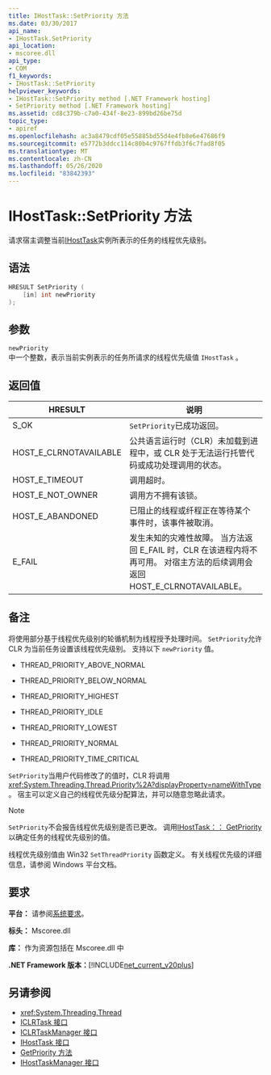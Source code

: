 ```yaml
---
title: IHostTask::SetPriority 方法
ms.date: 03/30/2017
api_name:
- IHostTask.SetPriority
api_location:
- mscoree.dll
api_type:
- COM
f1_keywords:
- IHostTask::SetPriority
helpviewer_keywords:
- IHostTask::SetPriority method [.NET Framework hosting]
- SetPriority method [.NET Framework hosting]
ms.assetid: cd8c379b-c7a0-434f-8e23-899bd26be75d
topic_type:
- apiref
ms.openlocfilehash: ac3a8479cdf05e55885bd55d4e4fb8e6e47686f9
ms.sourcegitcommit: e5772b3ddcc114c80b4c9767ffdb3f6c7fad8f05
ms.translationtype: MT
ms.contentlocale: zh-CN
ms.lasthandoff: 05/26/2020
ms.locfileid: "83842393"
---
```

# <a name="ihosttasksetpriority-method"></a>IHostTask::SetPriority 方法
请求宿主调整当前[IHostTask](ihosttask-interface.md)实例所表示的任务的线程优先级别。  
  
## <a name="syntax"></a>语法  
  
```cpp  
HRESULT SetPriority (  
    [in] int newPriority  
);  
```  
  
## <a name="parameters"></a>参数  
 `newPriority`  
 中一个整数，表示当前实例表示的任务所请求的线程优先级值 `IHostTask` 。  
  
## <a name="return-value"></a>返回值  
  
|HRESULT|说明|  
|-------------|-----------------|  
|S_OK|`SetPriority`已成功返回。|  
|HOST_E_CLRNOTAVAILABLE|公共语言运行时（CLR）未加载到进程中，或 CLR 处于无法运行托管代码或成功处理调用的状态。|  
|HOST_E_TIMEOUT|调用超时。|  
|HOST_E_NOT_OWNER|调用方不拥有该锁。|  
|HOST_E_ABANDONED|已阻止的线程或纤程正在等待某个事件时，该事件被取消。|  
|E_FAIL|发生未知的灾难性故障。 当方法返回 E_FAIL 时，CLR 在该进程内将不再可用。 对宿主方法的后续调用会返回 HOST_E_CLRNOTAVAILABLE。|  
  
## <a name="remarks"></a>备注  
 将使用部分基于线程优先级别的轮循机制为线程授予处理时间。 `SetPriority`允许 CLR 为当前任务设置该线程优先级别。 支持以下 `newPriority` 值。  
  
- THREAD_PRIORITY_ABOVE_NORMAL  
  
- THREAD_PRIORITY_BELOW_NORMAL  
  
- THREAD_PRIORITY_HIGHEST  
  
- THREAD_PRIORITY_IDLE  
  
- THREAD_PRIORITY_LOWEST  
  
- THREAD_PRIORITY_NORMAL  
  
- THREAD_PRIORITY_TIME_CRITICAL  
  
 `SetPriority`当用户代码修改了的值时，CLR 将调用 <xref:System.Threading.Thread.Priority%2A?displayProperty=nameWithType> 。 宿主可以定义自己的线程优先级分配算法，并可以随意忽略此请求。  
  
> [!NOTE]
> `SetPriority`不会报告线程优先级别是否已更改。 调用[IHostTask：： GetPriority](ihosttask-getpriority-method.md)以确定任务的线程优先级别的值。  
  
 线程优先级别值由 Win32 `SetThreadPriority` 函数定义。 有关线程优先级的详细信息，请参阅 Windows 平台文档。  
  
## <a name="requirements"></a>要求  
 **平台：** 请参阅[系统要求](../../get-started/system-requirements.md)。  
  
 **标头：** Mscoree.dll  
  
 **库：** 作为资源包括在 Mscoree.dll 中  
  
 **.NET Framework 版本：**[!INCLUDE[net_current_v20plus](../../../../includes/net-current-v20plus-md.md)]  
  
## <a name="see-also"></a>另请参阅

- <xref:System.Threading.Thread>
- [ICLRTask 接口](iclrtask-interface.md)
- [ICLRTaskManager 接口](iclrtaskmanager-interface.md)
- [IHostTask 接口](ihosttask-interface.md)
- [GetPriority 方法](ihosttask-getpriority-method.md)
- [IHostTaskManager 接口](ihosttaskmanager-interface.md)
